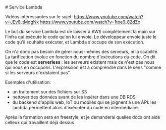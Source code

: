 # Service Lambda

Vidéos intéressantes sur le sujet:
<https://www.youtube.com/watch?v=JEv8_tMdgNk>
<https://www.youtube.com/watch?v=1toe9_82dZo>

Le but du service Lambda est de laisser à AWS complètement la main sur l'infra qui exécute le code qu'on lui envoie.
Le développeur envoie juste le code qu'il souhaite exécuter, et Lambda s'occupe de son exécution.

On n'a donc pas besoin de gérer nous-mêmes des serveurs, ni la scabilité. La tarification évolue en fonction du nombre d'exécutions du code.
On dit que le code est **serverless** : les serveurs existent mais ce n'est pas nous qui nous en occupons. L'expression est à comprendre dans le sens "comme si les serveurs n'existaient pas".

Exemples d'utilisation:

- un traitement sur des fichiers sur S3
- nettoyer des données avant de les insérer dans une DB RDS
- du backend d'applis web, IoT ou mobiles qui se joignent à une API: les lambda permettent alors d'exécuter du code en intermédiaire.

Après la formation sera en freestyle, et je demanderai quelles docs ont aidé celleux qui travaillent déjà dessus
